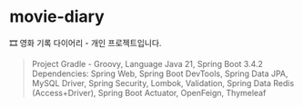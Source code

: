 # movie-diary
🎞️ 영화 기록 다이어리 - 개인 프로젝트입니다.

> Project Gradle - Groovy, Language Java 21, Spring Boot 3.4.2
Dependencies: Spring Web, Spring Boot DevTools, Spring Data JPA, MySQL Driver, Spring Security, Lombok, Validation, Spring Data Redis (Access+Driver), Spring Boot Actuator, OpenFeign, Thymeleaf